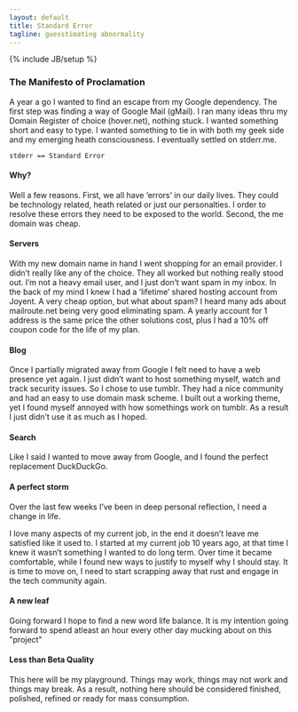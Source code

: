 ```yaml
---
layout: default
title: Standard Error
tagline: guesstimating abnormality
---
```

{% include JB/setup %}
### The Manifesto  of Proclamation

A year a go I wanted to find an escape from my Google dependency. The first step was finding a way of Google Mail (gMail). I ran many ideas thru my Domain Register of choice (hover.net), nothing stuck. I wanted something short and easy to type. I wanted something to tie in with both my geek side and my emerging heath consciousness. I eventually settled on stderr.me.

	stderr == Standard Error

#### Why?
Well a few reasons. First, we all have ‘errors’ in our daily lives. They could be technology related, heath related or just our personalties. I order to resolve these errors they need to be exposed to the world. Second, the me domain was cheap.

#### Servers
With my new domain name in hand I went shopping for an email provider. I didn’t really like any of the choice. They all worked but nothing really stood out. I’m not a heavy email user, and I just don’t want spam in my inbox. In the back of my mind I knew I had a ‘lifetime’ shared hosting account from Joyent. A very cheap option, but what about spam? I heard many ads about mailroute.net being very good eliminating spam. A yearly account for 1 address is the same price the other solutions cost, plus I had a 10% off coupon code for the life of my plan.

#### Blog
Once I partially migrated away from Google I felt need to have a web presence yet again. I just didn’t want to host something myself, watch and track security issues. So I chose to use tumblr. They had a nice community and had an easy to use domain mask scheme. I built out a working theme, yet I found myself annoyed with how somethings work on tumblr. As a result I just didn’t use it as much as I hoped.

#### Search
Like I said I wanted to move away from Google, and I found the perfect replacement DuckDuckGo.


#### A perfect storm
Over the last few weeks I’ve been in deep personal reflection, I need a change in life.

I love many aspects of my current job, in the end it doesn’t leave me satisfied like it used to. I started at my current job 10 years ago, at that time I knew it wasn’t something I wanted to do long term. Over time it became comfortable, while I found new ways to justify to myself why I should stay. It is time to move on, I need to start scrapping away that rust and engage in the tech community again.

#### A new leaf
Going forward I hope to find a new word life balance. It is my intention going forward to spend atleast an hour every other day mucking about on this "project"

#### Less than Beta Quality
This here will be my playground. Things may work, things may not work and things may break. As a result, nothing here should be considered finished, polished, refined or ready for mass consumption.